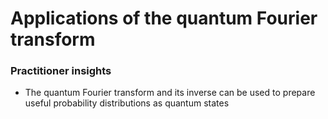 # Applications of the quantum Fourier transform

### Practitioner insights

* The quantum Fourier transform and its inverse can be used to prepare useful probability distributions as quantum states

